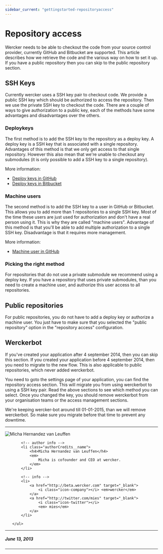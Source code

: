 ```yaml
---
sidebar_current: "gettingstarted-repositoryaccess"
---
```


# Repository access

Wercker needs to be able to checkout the code from your source control provider,
currently GitHub and Bitbucket are supported. This article describes how we
retrieve the code and the various way on how to set it up. If you have a public
repository then you can skip to the public repository section.

## SSH Keys

Currently wercker uses a SSH key pair to checkout code. We provide a public SSH
key which should be authorized to access the repository. Then we use the private
SSH key to checkout the code. There are a couple of ways to give authorization
to a public key, each of the methods have some advantages and disadvantages over
the others.

### Deploykeys

The first method is to add the SSH key to the repository as a deploy key. A
deploy key is a SSH key that is associated with a single repository. Advantages
of this method is that we only get access to that single repository. However
this also mean that we're unable to checkout any submodules (it is only possible
to add a SSH key to a single repository).

More information:

- [Deploy keys in GitHub](https://developer.github.com/guides/managing-deploy-keys/#deploy-keys)
- [Deploy keys in Bitbucket](https://confluence.atlassian.com/display/BITBUCKET/Use+deployment+keys)

### Machine users

The second method is to add the SSH key to a user in GitHub or Bitbucket. This
allows you to add more than 1 repositories to a single SSH key. Most of the time
these users are just used for authorization and don't have a real person using
it. This is why they are called "machine users". Advantage of this method is
that you'll be able to add multiple authorization to a single SSH key.
Disadvantage is that it requires more management.

More information:

- [Machine user in GitHub](https://developer.github.com/guides/managing-deploy-keys/#machine-users)

### Picking the right method

For repositories that do not use a private submodule we recommend using a deploy
key. If you have a repository that uses private submodules, than you need to
create a machine user, and authorize this user access to all repositories.

## Public repositories

For public repositories, you do not have to add a deploy key or authorize a
machine user. You just have to make sure that you selected the "public repository"
option in the "repository access" configuration.

## Werckerbot

If you've created your application after 4 september 2014, then you can skip
this section. If you created your application before 4 september 2014, then you
need to migrate to the new flow. This is also applicable to public repositories,
which never added werckerbot.

You need to goto the settings page of your application, you can find the
repository access section. This will migrate you from using werckerbot to using
a SSH key pair. Read the above sections to see which method you can select. Once
you changed the key, you should remove werckerbot from your organisation teams
or the access management sections.

We're keeping wercker-bot around till 01-01-2015, than we will remove
werckerbot. So make sure you migrate before that time to prevent any downtime.

-------

<div class="authorCredits">
    <span class="profile-picture">
        <img src="https://secure.gravatar.com/avatar/d4b19718f9748779d7cf18c6303dc17f?d=identicon&s=192" alt="Micha Hernandez van Leuffen"/>
    </span>
    <ul class="authorCredits">

        <!-- author info -->
        <li class="authorCredits__name">
            <h4>Micha Hernandez van Leuffen</h4>
            <em>
                Micha is cofounder and CEO at wercker.
            </em>
        </li>

        <!-- info -->
        <li>
            <a href="http://beta.wercker.com" target="_blank">
                <i class="icon-company"></i> <em>wercker</em>
            </a>
            <a href="http://twitter.com/mies" target="_blank">
                <i class="icon-twitter"></i>
                <em> mies</em>
            </a>
        </li>

    </ul>
</div>

-------
##### June 13, 2013
-------
